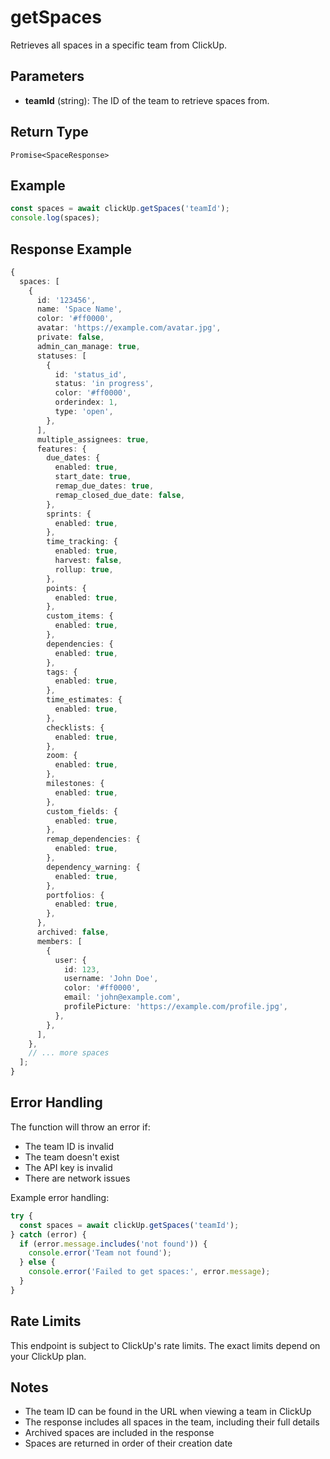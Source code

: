 # getSpaces

Retrieves all spaces in a specific team from ClickUp.

## Parameters

- **teamId** (string): The ID of the team to retrieve spaces from.

## Return Type

`Promise<SpaceResponse>`

## Example

```typescript
const spaces = await clickUp.getSpaces('teamId');
console.log(spaces);
```

## Response Example

```typescript
{
  spaces: [
    {
      id: '123456',
      name: 'Space Name',
      color: '#ff0000',
      avatar: 'https://example.com/avatar.jpg',
      private: false,
      admin_can_manage: true,
      statuses: [
        {
          id: 'status_id',
          status: 'in progress',
          color: '#ff0000',
          orderindex: 1,
          type: 'open',
        },
      ],
      multiple_assignees: true,
      features: {
        due_dates: {
          enabled: true,
          start_date: true,
          remap_due_dates: true,
          remap_closed_due_date: false,
        },
        sprints: {
          enabled: true,
        },
        time_tracking: {
          enabled: true,
          harvest: false,
          rollup: true,
        },
        points: {
          enabled: true,
        },
        custom_items: {
          enabled: true,
        },
        dependencies: {
          enabled: true,
        },
        tags: {
          enabled: true,
        },
        time_estimates: {
          enabled: true,
        },
        checklists: {
          enabled: true,
        },
        zoom: {
          enabled: true,
        },
        milestones: {
          enabled: true,
        },
        custom_fields: {
          enabled: true,
        },
        remap_dependencies: {
          enabled: true,
        },
        dependency_warning: {
          enabled: true,
        },
        portfolios: {
          enabled: true,
        },
      },
      archived: false,
      members: [
        {
          user: {
            id: 123,
            username: 'John Doe',
            color: '#ff0000',
            email: 'john@example.com',
            profilePicture: 'https://example.com/profile.jpg',
          },
        },
      ],
    },
    // ... more spaces
  ];
}
```

## Error Handling

The function will throw an error if:

- The team ID is invalid
- The team doesn't exist
- The API key is invalid
- There are network issues

Example error handling:

```typescript
try {
  const spaces = await clickUp.getSpaces('teamId');
} catch (error) {
  if (error.message.includes('not found')) {
    console.error('Team not found');
  } else {
    console.error('Failed to get spaces:', error.message);
  }
}
```

## Rate Limits

This endpoint is subject to ClickUp's rate limits. The exact limits depend on your ClickUp plan.

## Notes

- The team ID can be found in the URL when viewing a team in ClickUp
- The response includes all spaces in the team, including their full details
- Archived spaces are included in the response
- Spaces are returned in order of their creation date
